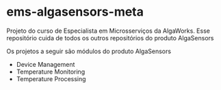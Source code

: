 # ems-algasensors-meta
Projeto do curso de Especialista em Microsserviços da AlgaWorks. Esse repositório cuida de todos os outros repositórios do produto AlgaSensors

Os projetos a seguir são módulos do produto AlgaSensors

- Device Management
- Temperature Monitoring
- Temperature Processing